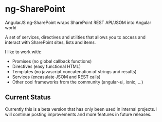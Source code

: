 ng-SharePoint
=============

AngularJS ng-SharePoint wraps SharePoint REST API/JSOM into Angular world

A set of services, directives and utilities that allows you to access and interact with SharePoint sites, lists and items.

I like to work with:
* Promises (no global callback functions)
* Directives (easy functional HTML)
* Templates (no javascript concatenation of strings and results)
* Services (encasulate JSOM and REST calls)
* Other cool frameworks from the community (angular-ui, ionic, ...)

Current Status
--------------
Currently this is a beta version that has only been used in internal projects. I will continue posting improvements and more features in future releases.
